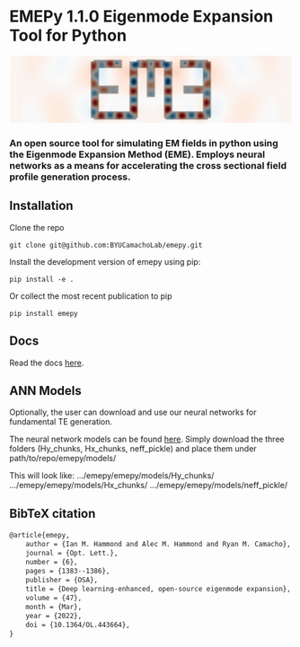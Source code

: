 # EMEPy 1.1.0 Eigenmode Expansion Tool for Python

<p align="center">
    <img src="docs/images/logo.png" alt="drawing" width="500"/>
</p>



### An open source tool for simulating EM fields in python using the Eigenmode Expansion Method (EME). Employs neural networks as a means for accelerating the cross sectional field profile generation process.

## Installation

Clone the repo

    git clone git@github.com:BYUCamachoLab/emepy.git

Install the development version of emepy using pip:

    pip install -e .

Or collect the most recent publication to pip

    pip install emepy

## Docs

Read the docs [here](https://emepy.readthedocs.io/en/latest/).

## ANN Models

Optionally, the user can download and use our neural networks for fundamental TE generation.

The neural network models can be found [here](https://byu.box.com/s/foeaulytquzq51sxmy27x97m575l1gi8). Simply download the three folders (Hy_chunks, Hx_chunks, neff_pickle) and place them under path/to/repo/emepy/models/ 

This will look like:
.../emepy/emepy/models/Hy_chunks/
.../emepy/emepy/models/Hx_chunks/
.../emepy/emepy/models/neff_pickle/

## BibTeX citation
```
@article{emepy,
    author = {Ian M. Hammond and Alec M. Hammond and Ryan M. Camacho},
    journal = {Opt. Lett.},
    number = {6},
    pages = {1383--1386},
    publisher = {OSA},
    title = {Deep learning-enhanced, open-source eigenmode expansion},
    volume = {47},
    month = {Mar},
    year = {2022},
    doi = {10.1364/OL.443664},
}
``` 
